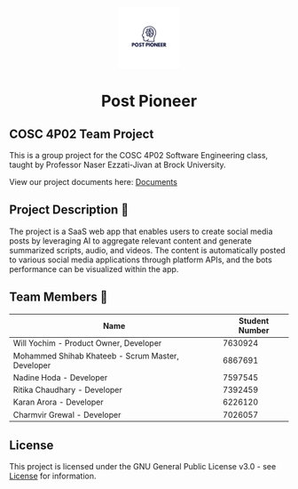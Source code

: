 <p align="center">
  <img src="PostPioneer.png" alt="Post Pioneer" width="110">
</p>

<h1 align="center">Post Pioneer</h1>

## COSC 4P02 Team Project

This is a group project for the COSC 4P02 Software Engineering class, taught by Professor Naser Ezzati-Jivan at Brock University.

View our project documents here: [Documents](./Documents)

## Project Description 📝

The project is a SaaS web app that enables users to create social media posts by leveraging AI to aggregate relevant content and generate summarized scripts, audio, and videos. The content is automatically posted to various social media applications through platform APIs, and the bots performance can be visualized within the app.

## Team Members 🌟

| Name                                              | Student Number |
| ------------------------------------------------- | -------------- |
| Will Yochim - Product Owner, Developer            | 7630924        |
| Mohammed Shihab Khateeb - Scrum Master, Developer | 6867691        |
| Nadine Hoda - Developer                           | 7597545        |
| Ritika Chaudhary - Developer                      | 7392459        |
| Karan Arora - Developer                           | 6226120        |
| Charmvir Grewal - Developer                       | 7026057        |

## License

This project is licensed under the GNU General Public License v3.0 - see [License](./LICENSE) for information.
